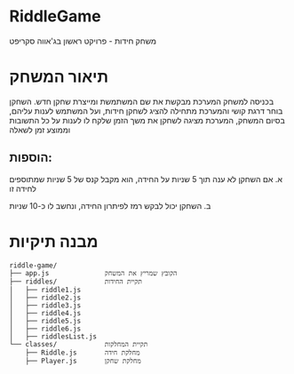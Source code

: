 # RiddleGame

משחק חידות - פרויקט ראשון בג'אווה סקריפט

# תיאור המשחק

בכניסה למשחק המערכת מבקשת את שם המשתמשת ומייצרת שחקן חדש.
השחקן בוחר דרגת קושי והמערכת מתחילה להציג לשחקן חידות, ועל המשתמש לענות עליהם, 
בסיום המשחק, המערכת מציגה לשחקן את משך הזמן שלקח לו לענות על כל התשובות וממוצע זמן לשאלה

## הוספות:

א. אם השחקן לא ענה תוך 5 שניות על החידה, הוא מקבל קנס של 5 שניות שמתוספים לחידה זו

ב. השחקן יכול לבקש רמז לפיתרון החידה, ונחשב לו כ-10 שניות 

# מבנה תיקיות
```
riddle-game/
├── app.js              הקובץ שמריץ את המשחק 
├── riddles/            תקיית החידות
│   ├── riddle1.js
│   ├── riddle2.js
│   ├── riddle3.js
│   ├── riddle4.js
│   ├── riddle5.js
│   ├── riddle6.js
│   ├── riddlesList.js
└── classes/            תקיית המחלקות 
    ├── Riddle.js       מחלקת חידה
    ├── Player.js       מחלקת שחקן
```